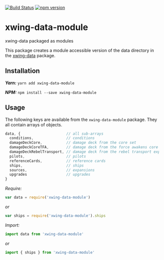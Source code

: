 [![Build Status](https://travis-ci.org/stevegood/xwing-data-module.svg?branch=master)](https://travis-ci.org/stevegood/xwing-data-module)
[![npm version](https://badge.fury.io/js/xwing-data-module.svg)](https://badge.fury.io/js/xwing-data-module)

# xwing-data-module
xwing-data packaged as modules

This package creates a module accessible version of the data directory in the [xwing-data](https://github.com/guidokessels/xwing-data) package.

## Installation

_**Yarn:**_ `yarn add xwing-data-module`

_**NPM:**_ `npm install --save xwing-data-module`

## Usage

The following keys are available from the `xwing-data-module` package. They all contain arrays of objects.

```javascript
data, {                     // all sub-arrays
  conditions,               // conditions
  damageDeckCore,           // damage deck from the core set
  damageDeckCoreTFA,        // damage deck from the force awakens core set
  damageDeckRebelTransport, // damage deck from the rebel transport expansion
  pilots,                   // pilots
  referenceCards,           // reference cards
  ships,                    // ships
  sources,                  // expansions
  upgrades                  // upgrades
}
```

*Require:*

```javascript
var data = require('xwing-data-module')
```

_or_

```javascript
var ships = require('xwing-data-module').ships
```

*Import:*

```javascript
import data from 'xwing-data-module'
```

_or_

```javascript
import { ships } from 'xwing-data-module'
```

